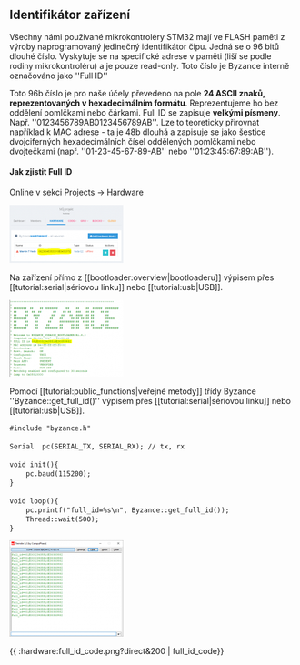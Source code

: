 ## Identifikátor zařízení

Všechny námi používané mikrokontroléry STM32 mají ve FLASH paměti z výroby naprogramovaný jedinečný identifikátor čipu. Jedná se o 96 bitů dlouhé číslo. Vyskytuje se na specifické adrese v paměti (liší se podle rodiny mikrokontroléru) a je pouze read-only. Toto číslo je Byzance interně označováno jako ''Full ID''

Toto 96b číslo je pro naše účely převedeno na pole **24 ASCII znaků, reprezentovaných v hexadecimálním formátu**. Reprezentujeme ho bez oddělení pomlčkami nebo čárkami. Full ID se zapisuje **velkými písmeny**. Např. ''0123456789AB0123456789AB''. Lze to teoreticky přirovnat například k MAC adrese - ta je 48b dlouhá a zapisuje se jako šestice dvojciferných hexadecimálních čísel oddělených pomlčkami nebo dvojtečkami (např. ''01-23-45-67-89-AB'' nebo ''01:23:45:67:89:AB'').

#### Jak zjistit Full ID

Online v sekci Projects -> Hardware

![](/images/hardware/fullid.png)

Na zařízení přímo z [[bootloader:overview|bootloaderu]] výpisem přes [[tutorial:serial|sériovou linku]] nebo [[tutorial:usb|USB]].

![](/images/hardware/fullid_bootloader.png)


Pomocí [[tutorial:public_functions|veřejné metody]] třídy Byzance ''Byzance::get_full_id()'' výpisem přes [[tutorial:serial|sériovou linku]] nebo [[tutorial:usb|USB]].

```
#include "byzance.h"

Serial	pc(SERIAL_TX, SERIAL_RX); // tx, rx

void init(){
    pc.baud(115200);
}

void loop(){
    pc.printf("full_id=%s\n", Byzance::get_full_id());
    Thread::wait(500);
}
```

![](/images/hardware/full_id_code.png)


{{ :hardware:full_id_code.png?direct&200 | full_id_code}}


